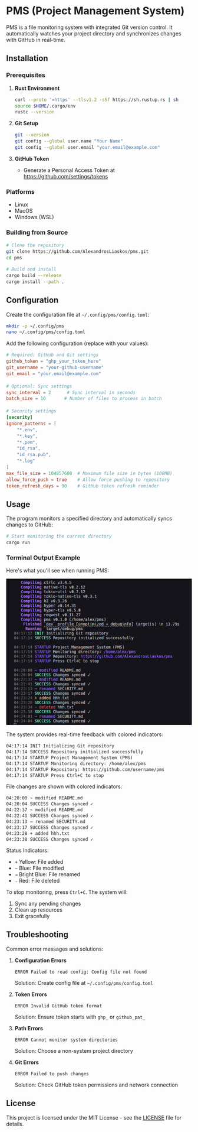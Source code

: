 # PMS (Project Management System)

PMS is a file monitoring system with integrated Git version control. It automatically watches your project directory and synchronizes changes with GitHub in real-time.

## Installation

### Prerequisites

1. **Rust Environment**
   ```bash
   curl --proto '=https' --tlsv1.2 -sSf https://sh.rustup.rs | sh
   source $HOME/.cargo/env
   rustc --version  
   ```

2. **Git Setup**
   ```bash
   git --version  
   git config --global user.name "Your Name"
   git config --global user.email "your.email@example.com"
   ```

3. **GitHub Token**
   - Generate a Personal Access Token at https://github.com/settings/tokens

### Platforms 

- Linux
- MacOS 
- Windows (WSL)

### Building from Source

```bash
# Clone the repository
git clone https://github.com/AlexandrosLiaskos/pms.git
cd pms
```

```bash
# Build and install
cargo build --release
cargo install --path .
```

## Configuration

Create the configuration file at `~/.config/pms/config.toml`:

```bash
mkdir -p ~/.config/pms
nano ~/.config/pms/config.toml
```

Add the following configuration (replace with your values):

```toml
# Required: GitHub and Git settings
github_token = "ghp_your_token_here"
git_username = "your-github-username"
git_email = "your.email@example.com"

# Optional: Sync settings
sync_interval = 2      # Sync interval in seconds
batch_size = 10       # Number of files to process in batch

# Security settings
[security]
ignore_patterns = [
    "*.env",
    "*.key",
    "*.pem",
    "id_rsa",
    "id_rsa.pub",
    "*.log"
]
max_file_size = 104857600  # Maximum file size in bytes (100MB)
allow_force_push = true    # Allow force pushing to repository
token_refresh_days = 90    # GitHub token refresh reminder
```

## Usage

The program monitors a specified directory and automatically syncs changes to GitHub:

```bash
# Start monitoring the current directory
cargo run
```

### Terminal Output Example

Here's what you'll see when running PMS:

![alt text](image.png)

The system provides real-time feedback with colored indicators:

```
04:17:14 INIT Initializing Git repository
04:17:14 SUCCESS Repository initialized successfully
04:17:14 STARTUP Project Management System (PMS)
04:17:14 STARTUP Monitoring directory: /home/alex/pms
04:17:14 STARTUP Repository: https://github.com/username/pms
04:17:14 STARTUP Press Ctrl+C to stop
```

File changes are shown with colored indicators:
```
04:20:00 ~ modified README.md
04:20:04 SUCCESS Changes synced ✓
04:22:37 ~ modified README.md
04:22:41 SUCCESS Changes synced ✓
04:23:13 → renamed SECURITY.md
04:23:17 SUCCESS Changes synced ✓
04:23:28 + added hhh.txt
04:23:38 SUCCESS Changes synced ✓
```

Status Indicators:
- `+` Yellow: File added
- `~` Blue: File modified
- `→` Bright Blue: File renamed
- `-` Red: File deleted

To stop monitoring, press `Ctrl+C`. The system will:
1. Sync any pending changes
2. Clean up resources
3. Exit gracefully

## Troubleshooting

Common error messages and solutions:

1. **Configuration Errors**
   ```
   ERROR Failed to read config: Config file not found
   ```
   Solution: Create config file at `~/.config/pms/config.toml`

2. **Token Errors**
   ```
   ERROR Invalid GitHub token format
   ```
   Solution: Ensure token starts with `ghp_` or `github_pat_`

3. **Path Errors**
   ```
   ERROR Cannot monitor system directories
   ```
   Solution: Choose a non-system project directory

4. **Git Errors**
   ```
   ERROR Failed to push changes
   ```
   Solution: Check GitHub token permissions and network connection

## License

This project is licensed under the MIT License - see the [LICENSE](LICENSE) file for details.
